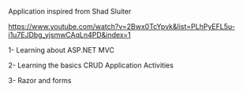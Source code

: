 Application inspired from Shad Sluiter

https://www.youtube.com/watch?v=2Bwx0TcYpvk&list=PLhPyEFL5u-i1u7EJDbg_yjsmwCAqLn4PD&index=1

1- Learning about ASP.NET MVC

2- Learning the basics CRUD Application Activities

3- Razor and forms

